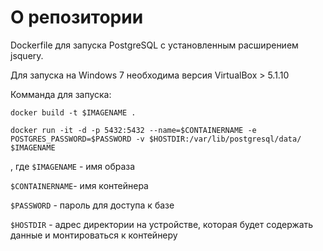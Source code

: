 # О репозитории

Dockerfile для запуска PostgreSQL с установленным расширением jsquery.

Для запуска на Windows 7 необходима версия VirtualBox > 5.1.10

Комманда для запуска:

`docker build -t $IMAGENAME .`

`docker run -it -d -p 5432:5432 --name=$CONTAINERNAME -e POSTGRES_PASSWORD=$PASSWORD -v $HOSTDIR:/var/lib/postgresql/data/ $IMAGENAME`

, где
`$IMAGENAME` - имя образа

`$CONTAINERNAME`- имя контейнера

`$PASSWORD` - пароль для доступа к базе

`$HOSTDIR` - адрес директории на устройстве, которая будет содержать данные и монтироваться к контейнеру
